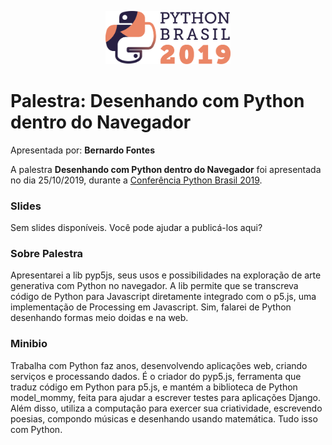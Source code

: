 <p align="center"><img src="../../logo_python_brasil_2019-01.svg" width="200"></p>

# Palestra: Desenhando com Python dentro do Navegador
Apresentada por: **Bernardo Fontes**


A palestra **Desenhando com Python dentro do Navegador** foi apresentada no dia 25/10/2019, durante a [Conferência Python Brasil 2019](http://2019.pythonbrasil.org.br).



### Slides

Sem slides disponíveis. Você pode ajudar a publicá-los aqui?



### Sobre Palestra
Apresentarei a lib pyp5js, seus usos e possibilidades na exploração de arte generativa com Python no navegador.  A lib permite que se transcreva código de Python para Javascript diretamente integrado com o p5.js, uma implementação de Processing em Javascript. Sim, falarei de Python desenhando formas meio doidas e na web.



### Minibio
Trabalha com Python faz anos, desenvolvendo aplicações web, criando serviços e processando dados. É o criador do pyp5.js, ferramenta que traduz código em Python para p5.js, e mantém a biblioteca de Python model_mommy, feita para ajudar a escrever testes para aplicações Django. Além disso, utiliza a computação para exercer sua criatividade, escrevendo poesias, compondo músicas e desenhando usando matemática. Tudo isso com Python.


